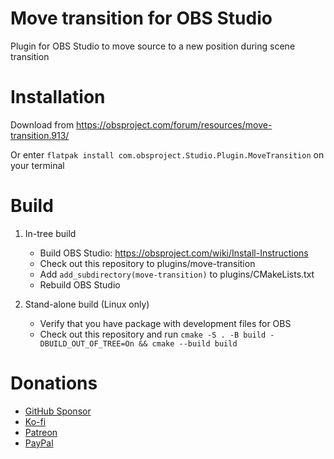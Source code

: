 # Move transition for OBS Studio

Plugin for OBS Studio to move source to a new position during scene transition

# Installation
Download from https://obsproject.com/forum/resources/move-transition.913/

Or enter `flatpak install com.obsproject.Studio.Plugin.MoveTransition` on your terminal

# Build
1. In-tree build
    - Build OBS Studio: https://obsproject.com/wiki/Install-Instructions
    - Check out this repository to plugins/move-transition
    - Add `add_subdirectory(move-transition)` to plugins/CMakeLists.txt
    - Rebuild OBS Studio

1. Stand-alone build (Linux only)
    - Verify that you have package with development files for OBS
    - Check out this repository and run `cmake -S . -B build -DBUILD_OUT_OF_TREE=On && cmake --build build`

# Donations
- [GitHub Sponsor](https://github.com/sponsors/exeldro)
- [Ko-fi](https://ko-fi.com/exeldro)
- [Patreon](https://www.patreon.com/Exeldro)
- [PayPal](https://www.paypal.me/exeldro)
